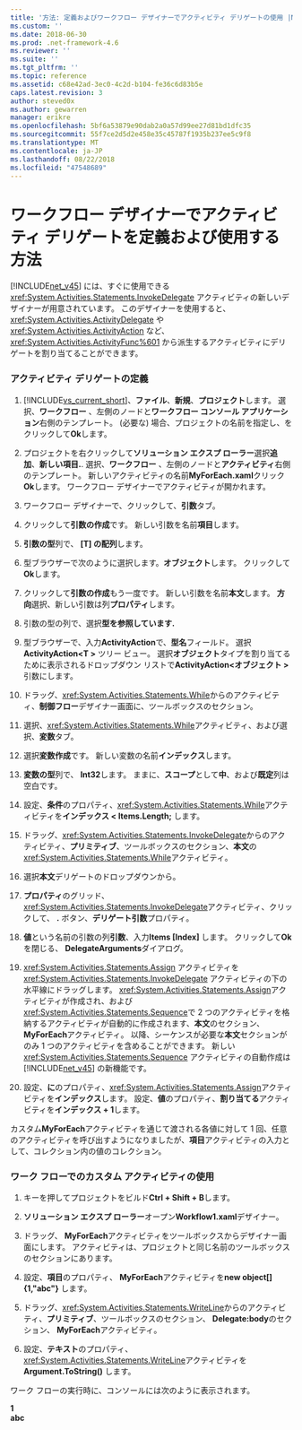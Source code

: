```yaml
---
title: '方法: 定義およびワークフロー デザイナーでアクティビティ デリゲートの使用 |Microsoft Docs'
ms.custom: ''
ms.date: 2018-06-30
ms.prod: .net-framework-4.6
ms.reviewer: ''
ms.suite: ''
ms.tgt_pltfrm: ''
ms.topic: reference
ms.assetid: c68e42ad-3ec0-4c2d-b104-fe36c6d83b5e
caps.latest.revision: 3
author: steved0x
ms.author: gewarren
manager: erikre
ms.openlocfilehash: 5bf6a53879e90dab2a0a57d99ee27d81bd1dfc35
ms.sourcegitcommit: 55f7ce2d5d2e458e35c45787f1935b237ee5c9f8
ms.translationtype: MT
ms.contentlocale: ja-JP
ms.lasthandoff: 08/22/2018
ms.locfileid: "47548689"
---
```

# <a name="how-to-define-and-consume-activity-delegates-in-the-workflow-designer"></a>ワークフロー デザイナーでアクティビティ デリゲートを定義および使用する方法
[!INCLUDE[net_v45](../includes/net-v45-md.md)] には、すぐに使用できる <xref:System.Activities.Statements.InvokeDelegate> アクティビティの新しいデザイナーが用意されています。 このデザイナーを使用すると、<xref:System.Activities.ActivityDelegate> や <xref:System.Activities.ActivityAction> など、<xref:System.Activities.ActivityFunc%601> から派生するアクティビティにデリゲートを割り当てることができます。  
  
### <a name="define-an-activity-delegate"></a>アクティビティ デリゲートの定義  
  
1.  [!INCLUDE[vs_current_short](../includes/vs-current-short-md.md)]、**ファイル**、**新規**、**プロジェクト**します。 選択、**ワークフロー** 、左側のノードと**ワークフロー コンソール アプリケーション**右側のテンプレート。 (必要な) 場合、プロジェクトの名前を指定し、をクリックして**Ok**します。  
  
2.  プロジェクトを右クリックして**ソリューション エクスプ ローラー**選択**追加**、**新しい項目.**. 選択、**ワークフロー** 、左側のノードと**アクティビティ**右側のテンプレート。 新しいアクティビティの名前**MyForEach.xaml**クリック**Ok**します。 ワークフロー デザイナーでアクティビティが開かれます。  
  
3.  ワークフロー デザイナーで、クリックして、**引数**タブ。  
  
4.  クリックして**引数の作成**です。 新しい引数を名前**項目**します。  
  
5.  **引数の型**列で、 **[T] の配列**します。  
  
6.  型ブラウザーで次のように選択します。**オブジェクト**します。 クリックして**Ok**します。  
  
7.  クリックして**引数の作成**もう一度です。 新しい引数を名前**本文**します。 **方向**選択、新しい引数は列**プロパティ**します。  
  
8.  引数の型の列で、選択**型を参照しています.**  
  
9. 型ブラウザーで、入力**ActivityAction**で、**型名**フィールド。 選択**ActivityAction\<T >** ツリー ビュー。 選択**オブジェクト**タイプを割り当てるために表示されるドロップダウン リストで**ActivityAction\<オブジェクト >** 引数にします。  
  
10. ドラッグ、<xref:System.Activities.Statements.While>からのアクティビティ、**制御フロー**デザイナー画面に、ツールボックスのセクション。  
  
11. 選択、<xref:System.Activities.Statements.While>アクティビティ、および選択、**変数**タブ。  
  
12. 選択**変数作成**です。 新しい変数の名前**インデックス**します。  
  
13. **変数の型**列で、 **Int32**します。 ままに、**スコープ**として**中**、および**既定**列は空白です。  
  
14. 設定、**条件**のプロパティ、<xref:System.Activities.Statements.While>アクティビティを**インデックス < Items.Length;** します。  
  
15. ドラッグ、<xref:System.Activities.Statements.InvokeDelegate>からのアクティビティ、**プリミティブ**、ツールボックスのセクション、**本文**の<xref:System.Activities.Statements.While>アクティビティ。  
  
16. 選択**本文**デリゲートのドロップダウンから。  
  
17. **プロパティ**のグリッド、<xref:System.Activities.Statements.InvokeDelegate>アクティビティ、クリックして、 **.** ボタン、**デリゲート引数**プロパティ。  
  
18. **値**という名前の引数の列**引数**、入力**Items [Index]** します。 クリックして**Ok**を閉じる、 **DelegateArguments**ダイアログ。  
  
19. <xref:System.Activities.Statements.Assign> アクティビティを <xref:System.Activities.Statements.InvokeDelegate> アクティビティの下の水平線にドラッグします。 <xref:System.Activities.Statements.Assign>アクティビティが作成され、および<xref:System.Activities.Statements.Sequence>で 2 つのアクティビティを格納するアクティビティが自動的に作成されます、**本文**のセクション、 **MyForEach**アクティビティ。 以降、シーケンスが必要な**本文**セクションがのみ 1 つのアクティビティを含めることができます。 新しい <xref:System.Activities.Statements.Sequence> アクティビティの自動作成は [!INCLUDE[net_v45](../includes/net-v45-md.md)] の新機能です。  
  
20. 設定、**に**のプロパティ、<xref:System.Activities.Statements.Assign>アクティビティを**インデックス**します。 設定、**値**のプロパティ、**割り当てる**アクティビティを**インデックス + 1**します。  
  
 カスタム**MyForEach**アクティビティを通じて渡される各値に対して 1 回、任意のアクティビティを呼び出すようになりましたが、**項目**アクティビティの入力として、コレクション内の値のコレクション。  
  
### <a name="use-the-custom-activity-in-a-workflow"></a>ワーク フローでのカスタム アクティビティの使用  
  
1.  キーを押してプロジェクトをビルド**Ctrl + Shift + B**します。  
  
2.  **ソリューション エクスプ ローラー**オープン**Workflow1.xaml**デザイナー。  
  
3.  ドラッグ、 **MyForEach**アクティビティをツールボックスからデザイナー画面にします。 アクティビティは、プロジェクトと同じ名前のツールボックスのセクションにあります。  
  
4.  設定、**項目**のプロパティ、 **MyForEach**アクティビティを**new object[] {1,"abc"}** します。  
  
5.  ドラッグ、<xref:System.Activities.Statements.WriteLine>からのアクティビティ、**プリミティブ**、ツールボックスのセクション、 **Delegate:body**のセクション、 **MyForEach**アクティビティ。  
  
6.  設定、**テキスト**のプロパティ、<xref:System.Activities.Statements.WriteLine>アクティビティを**Argument.ToString()** します。  
  
 ワーク フローの実行時に、コンソールには次のように表示されます。  
  
 **1**   
**abc**